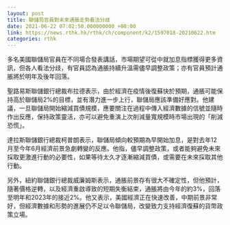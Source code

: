 ```yaml
---
layout: post
title: 聯儲局官員對未來通脹走勢看法分歧
date: 2021-06-22 07:02:50.000000000 +08:00
link: https://news.rthk.hk/rthk/ch/component/k2/1597018-20210622.htm
categories: rthk
---
```


多名美國聯儲局官員在不同場合發表講話，市場期望可從中就加息指標獲得更多資訊，但各人看法分歧，有官員認為通脹持續升溫需儘早調整政策；亦有官員預計通脹將於明年及後年回落。

聖路易斯聯儲銀行總裁布拉德表示，由於經濟在疫情後復蘇快於預期，通脹可能保持高於聯儲局2%的目標，並有潛力進一步上行，聯儲局應該準備好應對。他建議，一旦聯儲局開始縮減買債規模，應要關注在過程中傳入經濟數據的信號並隨時作出反應，保持政策靈活，亦可以避免重演上次削減量寬規模時市場出現的「削減恐慌」。

達拉斯聯儲銀行總裁柯普朗表示，聯儲局傾向較預期為早開始加息，是對去年12月至今年6月經濟前景急劇轉變的反應。他指，儘早調整政策，或者能夠避免未來採取更激進行動的必要性，如果等待太久才逐漸縮減買債，或需要在未來採取其他行動。

另外，紐約聯儲銀行總裁威廉姆斯表示，通脹前景存有很大不確定性，但他預計，隨著價格逆轉，以及經濟重啟導致的短期失衡結束，通脹將由今年的約3%，回落至明年和2023年的接近2%。他又表示，美國經濟正在快速改善，中期前景非常好，但經濟數據和形勢的進展仍不足以令聯儲局，改變致力支持經濟復蘇的貨幣政策立場。
